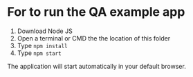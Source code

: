 # For to run the QA example app

1. Download Node JS
2. Open a terminal or CMD the the location of this folder
3. Type `npm install`
4. Type `npm start`

The application will start automatically in your default browser.

